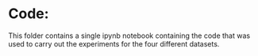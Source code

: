# Code:
This folder contains a single ipynb notebook containing the code that was used to carry out the experiments for the four different datasets. 
